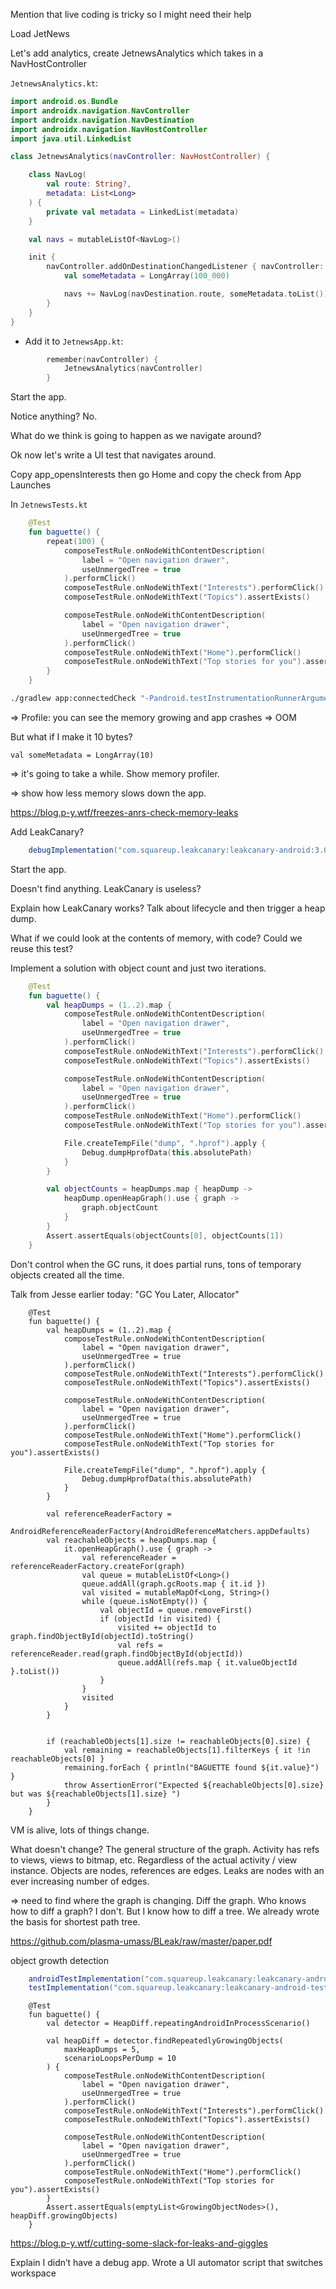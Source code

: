 Mention that live coding is tricky so I might need their help

Load JetNews 

Let's add analytics, create JetnewsAnalytics which takes in a NavHostController

`JetnewsAnalytics.kt`:

```kotlin
import android.os.Bundle
import androidx.navigation.NavController
import androidx.navigation.NavDestination
import androidx.navigation.NavHostController
import java.util.LinkedList

class JetnewsAnalytics(navController: NavHostController) {

    class NavLog(
        val route: String?,
        metadata: List<Long>
    ) {
        private val metadata = LinkedList(metadata)
    }

    val navs = mutableListOf<NavLog>()

    init {
        navController.addOnDestinationChangedListener { navController: NavController, navDestination: NavDestination, bundle: Bundle? ->
            val someMetadata = LongArray(100_000)

            navs += NavLog(navDestination.route, someMetadata.toList())
        }
    }
}
```

- Add it to `JetnewsApp.kt`:

```kotlin
        remember(navController) {
            JetnewsAnalytics(navController)
        }
```


Start the app.

Notice anything? No.

What do we think is going to happen as we navigate around?

Ok now let's write a UI test that navigates around.

Copy app_opensInterests then go Home and copy the check from App Launches

In `JetnewsTests.kt`


```kotlin
    @Test
    fun baguette() {
        repeat(100) {
            composeTestRule.onNodeWithContentDescription(
                label = "Open navigation drawer",
                useUnmergedTree = true
            ).performClick()
            composeTestRule.onNodeWithText("Interests").performClick()
            composeTestRule.onNodeWithText("Topics").assertExists()

            composeTestRule.onNodeWithContentDescription(
                label = "Open navigation drawer",
                useUnmergedTree = true
            ).performClick()
            composeTestRule.onNodeWithText("Home").performClick()
            composeTestRule.onNodeWithText("Top stories for you").assertExists()
        }
    }
```

```bash
./gradlew app:connectedCheck "-Pandroid.testInstrumentationRunnerArguments.class=com.example.jetnews.JetnewsTests#baguette"
```

=> Profile: you can see the memory growing and app crashes => OOM

But what if I make it 10 bytes?

```
val someMetadata = LongArray(10)
```

=> it's going to take a while. Show memory profiler.

=> show how less memory slows down the app.

https://blog.p-y.wtf/freezes-anrs-check-memory-leaks

Add LeakCanary?

```groovy
    debugImplementation("com.squareup.leakcanary:leakcanary-android:3.0-alpha-8")
```

Start the app.

Doesn't find anything. LeakCanary is useless?

Explain how LeakCanary works? Talk about lifecycle and then trigger a heap dump.

What if we could look at the contents of memory, with code? Could we reuse this test?

Implement a solution with object count and just two iterations.

```kotlin
    @Test
    fun baguette() {
        val heapDumps = (1..2).map {
            composeTestRule.onNodeWithContentDescription(
                label = "Open navigation drawer",
                useUnmergedTree = true
            ).performClick()
            composeTestRule.onNodeWithText("Interests").performClick()
            composeTestRule.onNodeWithText("Topics").assertExists()

            composeTestRule.onNodeWithContentDescription(
                label = "Open navigation drawer",
                useUnmergedTree = true
            ).performClick()
            composeTestRule.onNodeWithText("Home").performClick()
            composeTestRule.onNodeWithText("Top stories for you").assertExists()

            File.createTempFile("dump", ".hprof").apply {
                Debug.dumpHprofData(this.absolutePath)
            }
        }

        val objectCounts = heapDumps.map { heapDump ->
            heapDump.openHeapGraph().use { graph ->
                graph.objectCount
            }
        }
        Assert.assertEquals(objectCounts[0], objectCounts[1])
    }
```

Don't control when the GC runs, it does partial runs, tons of temporary objects created all the time.

Talk from Jesse earlier today: "GC You Later, Allocator"

```
    @Test
    fun baguette() {
        val heapDumps = (1..2).map {
            composeTestRule.onNodeWithContentDescription(
                label = "Open navigation drawer",
                useUnmergedTree = true
            ).performClick()
            composeTestRule.onNodeWithText("Interests").performClick()
            composeTestRule.onNodeWithText("Topics").assertExists()

            composeTestRule.onNodeWithContentDescription(
                label = "Open navigation drawer",
                useUnmergedTree = true
            ).performClick()
            composeTestRule.onNodeWithText("Home").performClick()
            composeTestRule.onNodeWithText("Top stories for you").assertExists()

            File.createTempFile("dump", ".hprof").apply {
                Debug.dumpHprofData(this.absolutePath)
            }
        }

        val referenceReaderFactory =
            AndroidReferenceReaderFactory(AndroidReferenceMatchers.appDefaults)
        val reachableObjects = heapDumps.map {
            it.openHeapGraph().use { graph ->
                val referenceReader = referenceReaderFactory.createFor(graph)
                val queue = mutableListOf<Long>()
                queue.addAll(graph.gcRoots.map { it.id })
                val visited = mutableMapOf<Long, String>()
                while (queue.isNotEmpty()) {
                    val objectId = queue.removeFirst()
                    if (objectId !in visited) {
                        visited += objectId to graph.findObjectById(objectId).toString()
                        val refs = referenceReader.read(graph.findObjectById(objectId))
                        queue.addAll(refs.map { it.valueObjectId }.toList())
                    }
                }
                visited
            }
        }


        if (reachableObjects[1].size != reachableObjects[0].size) {
            val remaining = reachableObjects[1].filterKeys { it !in reachableObjects[0] }
            remaining.forEach { println("BAGUETTE found ${it.value}") }
            throw AssertionError("Expected ${reachableObjects[0].size} but was ${reachableObjects[1].size} ")
        }
    }
```

VM is alive, lots of things change.

What doesn't change? The general structure of the graph. Activity has refs to views, views to bitmap, etc. Regardless of the actual activity / view instance.
Objects are nodes, references are edges. Leaks are nodes with an ever increasing number of edges.

=> need to find where the graph is changing. Diff the graph. Who knows how to diff a graph? I don't. But I know how to diff a tree. We already wrote the basis for shortest path tree.

https://github.com/plasma-umass/BLeak/raw/master/paper.pdf

object growth detection

```groovy
    androidTestImplementation("com.squareup.leakcanary:leakcanary-android-test:3.0-alpha-8")
    testImplementation("com.squareup.leakcanary:leakcanary-android-test:3.0-alpha-8")
```

```
    @Test
    fun baguette() {
        val detector = HeapDiff.repeatingAndroidInProcessScenario()

        val heapDiff = detector.findRepeatedlyGrowingObjects(
            maxHeapDumps = 5,
            scenarioLoopsPerDump = 10
        ) {
            composeTestRule.onNodeWithContentDescription(
                label = "Open navigation drawer",
                useUnmergedTree = true
            ).performClick()
            composeTestRule.onNodeWithText("Interests").performClick()
            composeTestRule.onNodeWithText("Topics").assertExists()

            composeTestRule.onNodeWithContentDescription(
                label = "Open navigation drawer",
                useUnmergedTree = true
            ).performClick()
            composeTestRule.onNodeWithText("Home").performClick()
            composeTestRule.onNodeWithText("Top stories for you").assertExists()
        }
        Assert.assertEquals(emptyList<GrowingObjectNodes>(), heapDiff.growingObjects)
    }
```


https://blog.p-y.wtf/cutting-some-slack-for-leaks-and-giggles

Explain I didn’t have a debug app.
Wrote a UI automator script that switches workspace


